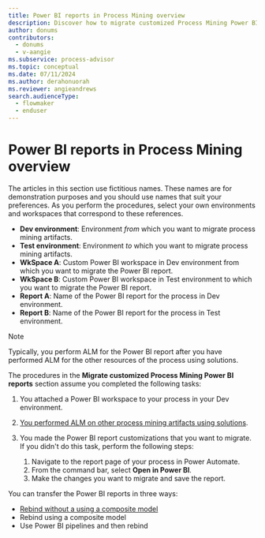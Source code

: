 ```yaml
---
title: Power BI reports in Process Mining overview
description: Discover how to migrate customized Process Mining Power BI reports.
author: donums
contributors:
  - donums
  - v-aangie  
ms.subservice: process-advisor
ms.topic: conceptual
ms.date: 07/11/2024
ms.author: derahonuorah
ms.reviewer: angieandrews
search.audienceType: 
  - flowmaker
  - enduser
---
```


# Power BI reports in Process Mining overview

The articles in this section use fictitious names. These names are for demonstration purposes and you should use names that suit your preferences. As you perform the procedures, select your own environments and workspaces that correspond to these references.

- **Dev environment**: Environment *from* which you want to migrate process mining artifacts.
- **Test environment**: Environment *to* which you want to migrate process mining artifacts.
- **WkSpace A**: Custom Power BI workspace in Dev environment from which you want to migrate the Power BI report.
- **WkSpace B**: Custom Power BI workspace in Test environment to which you want to migrate the Power BI report.
- **Report A**: Name of the Power BI report for the process in Dev environment.
- **Report B**: Name of the Power BI report for the process in Test environment.

> [!NOTE]
> Typically, you perform ALM for the Power BI report after you have performed ALM for the other resources of the process using solutions.

The procedures in the **Migrate customized Process Mining Power BI reports** section assume you completed the following tasks:

1. You attached a Power BI workspace to your process in your Dev environment.
1. [You performed ALM on other process mining artifacts using solutions](process-mining-alm-entities-solutions.md).
1. You made the Power BI report customizations that you want to migrate. If you didn't do this task, perform the following steps:

    1. Navigate to the report page of your process in Power Automate.
    1. From the command bar, select **Open in Power BI**.
    1. Make the changes you want to migrate and save the report.

You can transfer the Power BI reports in three ways:

- [Rebind without a using a composite model](process-mining-alm-rebind-without-comp.md)
- Rebind using a composite model
- Use Power BI pipelines and then rebind
